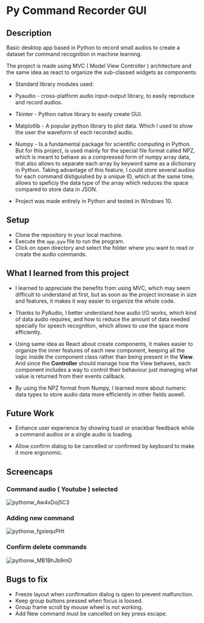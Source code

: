 # Py Command Recorder GUI

## Description

Basic desktop app based in Python to record small audios to create a dataset for command recognition in machine learning.

The project is made using MVC ( Model View Controller ) architecture and the same idea as react to organize the sub-classed widgets as components.

- Standard library modules used:
 - Pyaudio - cross-platform audio input-output library, to easily reproduce and record audios.

 - Tkinter - Python native library to easily create GUI.

 - Matplotlib - A popular python library to plot data. Which I used to show the user the waveform of each recorded audio.

 - Numpy - Is a fundamental package for scientific computing in Python. But for this project, is used mainly for the special file format called NPZ, which is meant to behave as a compressed form of numpy array data, that also allows to separate each array by keyword same as a dictionary in Python. Taking advantage of this feature, I could store several audios for each command distiguished by a unique ID, which at the same time, allows to speficiy the data type of the array which reduces the space compared to store data in JSON.

- Project was made entirely in Python and tested in Windows 10.

## Setup

- Clone the repository in your local machine.
- Execute the `app.pyw` file to run the program.
- Click on open directory and select the folder where you want to read or create the audio commands.

## What I learned from this project

- I learned to appreciate the benefits from using MVC, which may seem difficult to understand at first, but as soon as the project increase in size and features, it makes it way easier to organize the whole code.

- Thanks to PyAudio, I better understand how audio I/O works, which kind of data audio requires, and how to reduce the amount of data needed specially for speech recognition, which allows to use the space more efficiently.

- Using same idea as React about create components, it makes easier to organize the inner features of each new component, keeping all the logic inside the component class rather than being present in the **View**.
And since the **Controller** should manage how the View behaves, each component includes a way to control their behaviour just managing what value is returned from their events callback.

- By using the NPZ format from Numpy, I learned more about numeric data types to store audio data more efficiently in other fields aswell.


## Future Work
<!-- - ~~Done Task~~ ✅ -->
- Enhance user experience by showing toast or snackbar feedback while a command audios or a single audio is loading. 

- Allow confirm dialog to be cancelled or confirmed by keyboard to make it more ergonomic.

## Screencaps

### Command audio ( Youtube ) selected
![pythonw_Aw4xDoj5C3](https://user-images.githubusercontent.com/36393143/206805630-b3b1cb57-5390-4451-9170-ff31622e925f.png)

### Adding new command
![pythonw_fgslequPHt](https://user-images.githubusercontent.com/36393143/206805694-0b6079e4-7ad6-4c29-95ef-85817bf7e774.png)

### Confirm delete commands
![pythonw_MB1BhJb9mD](https://user-images.githubusercontent.com/36393143/206805604-d1817e1f-8abb-493d-965a-882aa6e40af1.png)

## Bugs to fix
<!-- - ~~Done Task~~ ✅ -->
- Freeze layout when confirmation dialog is open to prevent malfunction.
- Keep group buttons pressed when focus is loosed.
- Group frame scroll by mouse wheel is not working.
- Add New command must be cancelled on key press escape.

